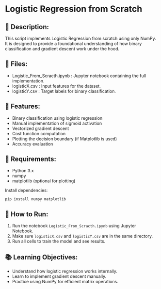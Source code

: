 
Logistic Regression from Scratch
================================================================================

📘 Description:
----------------
This script implements Logistic Regression from scratch using only NumPy.
It is designed to provide a foundational understanding of how binary 
classification and gradient descent work under the hood.

📂 Files:
----------
- Logistic_From_Scracth.ipynb : Jupyter notebook containing the full implementation.
- logisticX.csv               : Input features for the dataset.
- logisticY.csv               : Target labels for binary classification.

📌 Features:
-------------
- Binary classification using logistic regression
- Manual implementation of sigmoid activation
- Vectorized gradient descent
- Cost function computation
- Plotting the decision boundary (if Matplotlib is used)
- Accuracy evaluation

🔧 Requirements:
-----------------
- Python 3.x
- numpy
- matplotlib (optional for plotting)

Install dependencies:

    pip install numpy matplotlib

🚀 How to Run:
---------------
1. Run the notebook `Logistic_From_Scracth.ipynb` using Jupyter Notebook.
2. Make sure `logisticX.csv` and `logisticY.csv` are in the same directory.
3. Run all cells to train the model and see results.

📚 Learning Objectives:
------------------------
- Understand how logistic regression works internally.
- Learn to implement gradient descent manually.
- Practice using NumPy for efficient matrix operations.




